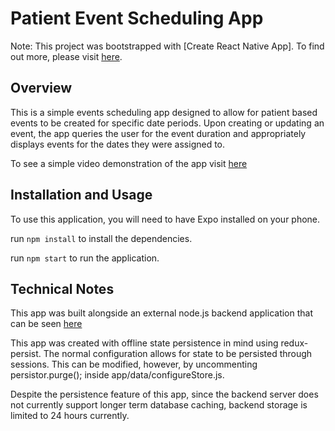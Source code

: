 # Patient Event Scheduling App

Note: This project was bootstrapped with [Create React Native App].
To find out more, please visit [here](https://github.com/react-community/create-react-native-app).

## Overview

This is a simple events scheduling app designed to allow for patient based events to be created for specific date periods. Upon creating or updating an event, the app queries the user for the event duration and appropriately displays events for the dates they were assigned to.

To see a simple video demonstration of the app visit [here](https://gfycat.com/PerfumedFarGallowaycow?speed=2)

## Installation and Usage

To use this application, you will need to have Expo installed on your phone.

run `npm install` to install the dependencies.

run `npm start` to run the application.

## Technical Notes

This app was built alongside an external node.js backend application that can be seen [here](https://github.com/VernL/p-calendar-api/)

This app was created with offline state persistence in mind using redux-persist. The normal configuration allows for state to be persisted through sessions. This can be modified, however, by uncommenting persistor.purge(); inside app/data/configureStore.js.

Despite the persistence feature of this app, since the backend server does not currently support longer term database caching, backend storage is limited to 24 hours currently.
